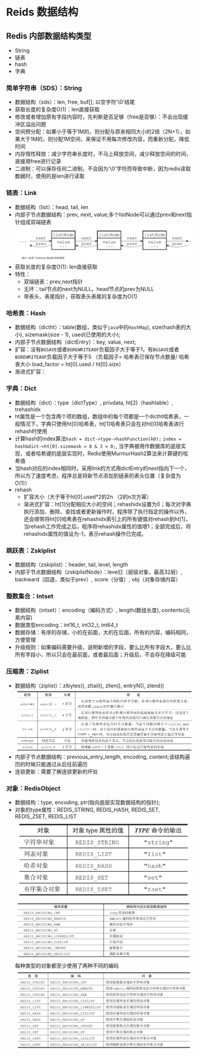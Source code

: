 # Reids 数据结构

## Redis 内部数据结构类型
* String
* 链表
* hash
* 字典

### 简单字符串（SDS）：String
* 数据结构（sds）：len, free, buf[]; 以空字符'\0'结尾
* 获取长度的复杂度O(1)：len直接获取
* 修改或者增加原有字段内容时，先判断是否足够（free是否够）：不会出现缓冲区溢出问题
* 空间预分配：如果小于等于1M的，则分配与原来相同大小的2倍（2N+1），如果大于1M的，则分配1M空间，来保证不用每次修改内容，而重新分配，降低时间
* 内存惰性释放：减少字符串长度时，不马上释放空间，减少释放空间的时间，直接用free进行记录
* 二进制：可以保存任何二进制，不会因为'\0'字符而导致中断，因为redis读取数据时，使用的是len进行读取

### 链表：Link
* 数据结构（list）：head, tail, len
* 内部子节点数据结构：prev, next, value;多个listNode可以通过prev和next指针组成双端链表
![双端链表数据结构](assets/markdown-img-paste-2020070516130863.png)
* 获取长度的复杂度O(1): len直接获取
* 特性：
    * 双端链表：prev,next指针
    * 无环：tail节点的next为NULL，head节点的prev为NULL
    * 带表头、表尾指针，获取表头表尾的复杂度为O(1)

### 哈希表：Hash
* 数据结构（dictht）：table(数组，类似于`java`中的`HashMap`), size(hash表的大小), sizemask(size - 1), used(已使用的大小);
* 内部子节点数据结构（dictEntry）：key, value, next;
* 扩容：没有`BGSAVE`或者`BGREWRITEAOF`负载因子大于等于1，有`BGSAVE`或者`BGREWRITEAOF`负载因子大于等于5 （负载因子= 哈希表已保存节点数量/ 哈希表大小 load_factor = ht[0].used / ht[0].size）
* 渐进式扩容：

### 字典：Dict
* 数据结构（dict）：type（dictType）, privdata, ht[2]（hashtable）, trehashidx
* ht属性是一个包含两个项的数组，数组中的每个项都是一个dictht哈希表，一般情况下，字典只使用ht[0]哈希表，ht[1]哈希表只会在对ht[0]哈希表进行rehash时使用
* 计算hash的index算法`hash = dict->type->hashFunction(k0);` `index = hash&dict->ht[0].sizemask = 8 & 3 = 0;`, 当字典被用作数据库的底层实现，或者哈希键的底层实现时，Redis使用MurmurHash2算法来计算键的哈希值
* 当hash对应的index相同时，采用link的方式用dictEntry的next指向下一个，所以为了速度考虑，程序总是将新节点添加到链表的表头位置（复杂度为O(1)）
* rehash
    * 扩容大小（大于等于ht[0].used*2的2n （2的n次方幂）
    * 渐进式扩容：ht[1]分配相应大小的空间；rehashidx设置为0；每次对字典执行添加、删除、查找或者更新操作时，程序除了执行指定的操作以外，还会顺带将ht[0]哈希表在rehashidx索引上的所有键值对rehash到ht[1]，当rehash工作完成之后，程序将rehashidx属性的值增1；全部完成后，将rehashidx属性的值设为-1，表示rehash操作已完成。

### 跳跃表：Zskiplist
* 数据结构（zskiplist）：header, tail, level, length
* 内部子节点数据结构（zskiplistNode）：level[]（层级对象，最高32层）, backward（回退，类似于prev）, score（分值）, obj（对象存储内容）

### 整数集合：Intset
* 数据结构（intset）：encoding（编码方式）, length(数组长度), contents(元素内容)
* 数据类型encoding：int16_t, int32_t, int64_t
* 数据存储：有序的存储，小的在前面，大的在后面，所有的内容，编码相同，方便管理
* 升级规则：如果编码需要升级，说明新增的字段，要么比所有字段大，要么比所有字段小，所以只会在最前面，或者最后面；升级后，不会存在降级可能

### 压缩表：Ziplist
* 数据结构（ziplist）：zlbytes(), zltail(), zllen(), entryN(), zlend()
![ziplist结构](assets/DataStructure-356a470d.png)
* 内部子节点数据结构：previous_entry_length, encoding, content;该结构遍历的时候只能通过从后往前遍历
* 连锁更新：需要了解连锁更新的坏处

### 对象：RedisObject
* 数据结构：type, encoding, ptr(指向底层实现数据结构的指针);
* 对象的type属性：REDIS_STRING, REDIS_HASH, REDIS_SET, REDIS_ZSET, REDIS_LIST
![对象的type](assets/DataStructure-b613063f.png)
![对象对应的encoding](assets/DataStructure-1310e732.png)
每种类型的对象都至少使用了两种不同的编码
![对象的type对应的encoding](assets/DataStructure-44bfbe16.png)
